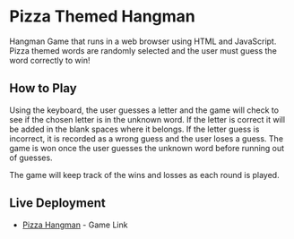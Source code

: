 # Pizza Themed Hangman

Hangman Game that runs in a web browser using HTML and JavaScript. Pizza themed words are randomly selected and the user must guess the word correctly to win!

## How to Play

Using the keyboard, the user guesses a letter and the game will check to see if the chosen letter is in the unknown word. If the letter is correct it will be added in the blank spaces where it belongs. If the letter guess is incorrect, it is recorded as a wrong guess and the user loses a guess. The game is won once the user guesses the unknown word before running out of guesses.

The game will keep track of the wins and losses as each round is played.

## Live Deployment

- [Pizza Hangman](https://bh68484.github.io/Hangman/) - Game Link
